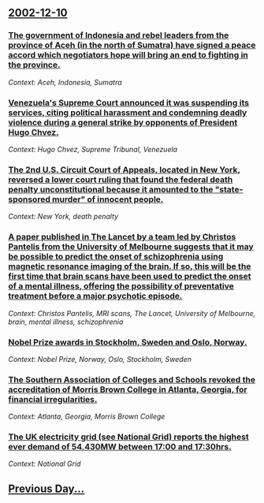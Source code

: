## [2002-12-10](/news/2002/12/10/index.md)

### [The government of Indonesia and rebel leaders from the province of Aceh (in the north of Sumatra) have signed a peace accord which negotiators hope will bring an end to fighting in the province.](/news/2002/12/10/the-government-of-indonesia-and-rebel-leaders-from-the-province-of-aceh-in-the-north-of-sumatra-have-signed-a-peace-accord-which-negotiato.md)
_Context: Aceh, Indonesia, Sumatra_

### [Venezuela's Supreme Court announced it was suspending its services, citing political harassment and condemning deadly violence during a general strike by opponents of President Hugo Chvez.](/news/2002/12/10/venezuela-s-supreme-court-announced-it-was-suspending-its-services-citing-political-harassment-and-condemning-deadly-violence-during-a-gene.md)
_Context: Hugo Chvez, Supreme Tribunal, Venezuela_

### [The 2nd U.S. Circuit Court of Appeals, located in New York, reversed a lower court ruling that found the federal death penalty unconstitutional because it amounted to the "state-sponsored murder" of innocent people. ](/news/2002/12/10/the-2nd-u-s-circuit-court-of-appeals-located-in-new-york-reversed-a-lower-court-ruling-that-found-the-federal-death-penalty-unconstitutio.md)
_Context: New York, death penalty_

### [A paper published in The Lancet by a team led by Christos Pantelis from the University of Melbourne suggests that it may be possible to predict the onset of schizophrenia using magnetic resonance imaging of the brain. If so, this will be the first time that brain scans have been used to predict the onset of a mental illness, offering the possibility of preventative treatment before a major psychotic episode.](/news/2002/12/10/a-paper-published-in-the-lancet-by-a-team-led-by-christos-pantelis-from-the-university-of-melbourne-suggests-that-it-may-be-possible-to-pred.md)
_Context: Christos Pantelis, MRI scans, The Lancet, University of Melbourne, brain, mental illness, schizophrenia_

### [Nobel Prize awards in Stockholm, Sweden and Oslo, Norway.](/news/2002/12/10/nobel-prize-awards-in-stockholm-sweden-and-oslo-norway.md)
_Context: Nobel Prize, Norway, Oslo, Stockholm, Sweden_

### [The Southern Association of Colleges and Schools revoked the accreditation of Morris Brown College in Atlanta, Georgia, for financial irregularities.](/news/2002/12/10/the-southern-association-of-colleges-and-schools-revoked-the-accreditation-of-morris-brown-college-in-atlanta-georgia-for-financial-irregu.md)
_Context: Atlanta, Georgia, Morris Brown College_

### [The UK electricity grid (see National Grid) reports the highest ever demand of 54,430MW between 17:00 and 17:30hrs.](/news/2002/12/10/the-uk-electricity-grid-see-national-grid-reports-the-highest-ever-demand-of-54-430mw-between-17-00-and-17-30hrs.md)
_Context: National Grid_

## [Previous Day...](/news/2002/12/9/index.md)


